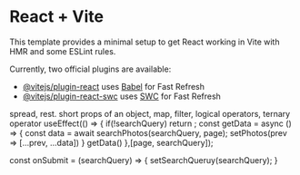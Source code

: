 # React + Vite

This template provides a minimal setup to get React working in Vite with HMR and some ESLint rules.

Currently, two official plugins are available:

- [@vitejs/plugin-react](https://github.com/vitejs/vite-plugin-react/blob/main/packages/plugin-react/README.md) uses [Babel](https://babeljs.io/) for Fast Refresh
- [@vitejs/plugin-react-swc](https://github.com/vitejs/vite-plugin-react-swc) uses [SWC](https://swc.rs/) for Fast Refresh

spread, rest. short props of an object, map, filter, logical operators, ternary operator
  useEffect(() => {
    if(!searchQuery) return ;
    const getData = async () => {
      const data = await searchPhotos(searchQuery, page);
      setPhotos(prev => [...prev, ...data])
    }
      getData()
  },[page, searchQuery]);

  const onSubmit = (searchQuery) => {
    setSearchQueruy(searchQuery);
}
